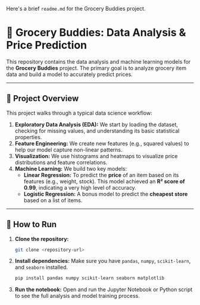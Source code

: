 Here's a brief `readme.md` for the Grocery Buddies project.

# 🛒 Grocery Buddies: Data Analysis & Price Prediction

This repository contains the data analysis and machine learning models for the **Grocery Buddies** project. The primary goal is to analyze grocery item data and build a model to accurately predict prices.

-----

## 📝 Project Overview

This project walks through a typical data science workflow:

1.  **Exploratory Data Analysis (EDA):** We start by loading the dataset, checking for missing values, and understanding its basic statistical properties.
2.  **Feature Engineering:** We create new features (e.g., squared values) to help our model capture non-linear patterns.
3.  **Visualization:** We use histograms and heatmaps to visualize price distributions and feature correlations.
4.  **Machine Learning:** We build two key models:
      * **Linear Regression:** To predict the **price** of an item based on its features (e.g., weight, stock). This model achieved an **R² score of 0.99**, indicating a very high level of accuracy.
      * **Logistic Regression:** A bonus model to predict the **cheapest store** based on a list of items.

-----

## 🚀 How to Run

1.  **Clone the repository:**
    ```bash
    git clone <repository-url>
    ```
2.  **Install dependencies:** Make sure you have `pandas`, `numpy`, `scikit-learn`, and `seaborn` installed.
    ```bash
    pip install pandas numpy scikit-learn seaborn matplotlib
    ```
3.  **Run the notebook:** Open and run the Jupyter Notebook or Python script to see the full analysis and model training process.